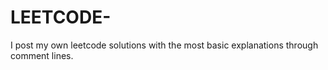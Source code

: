 # LEETCODE-
I post my own leetcode solutions with the most basic explanations through comment lines.
